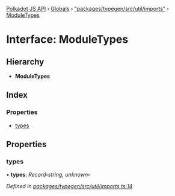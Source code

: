 [Polkadot JS API](../README.md) › [Globals](../globals.md) › ["packages/typegen/src/util/imports"](../modules/_packages_typegen_src_util_imports_.md) › [ModuleTypes](_packages_typegen_src_util_imports_.moduletypes.md)

# Interface: ModuleTypes

## Hierarchy

* **ModuleTypes**

## Index

### Properties

* [types](_packages_typegen_src_util_imports_.moduletypes.md#types)

## Properties

###  types

• **types**: *Record‹string, unknown›*

*Defined in [packages/typegen/src/util/imports.ts:14](https://github.com/polkadot-js/api/blob/dac3261a16/packages/typegen/src/util/imports.ts#L14)*

